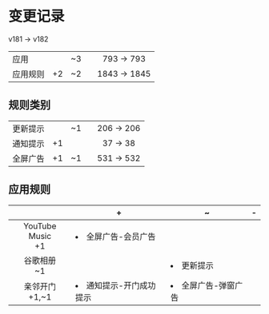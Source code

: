 # 变更记录

v181 -> v182

||||||
|-|:-:|:-:|:-:|:-:|
|应用||~3||793 -> 793|
|应用规则|+2|~2||1843 -> 1845|

## 规则类别

||||||
|-|:-:|:-:|:-:|:-:|
|更新提示||~1||206 -> 206|
|通知提示|+1|||37 -> 38|
|全屏广告|+1|~1||531 -> 532|

## 应用规则

||+|~|-|
|:-:|-|-|-|
|YouTube Music<br>+1|<li>全屏广告-会员广告|||
|谷歌相册<br>~1||<li>更新提示||
|亲邻开门<br>+1,~1|<li>通知提示-开门成功提示|<li>全屏广告-弹窗广告||
